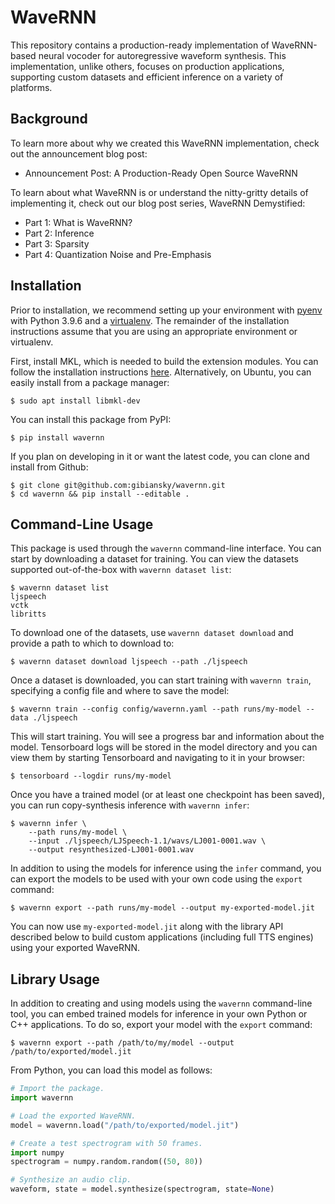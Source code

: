 # WaveRNN

This repository contains a production-ready implementation of WaveRNN-based
neural vocoder for autoregressive waveform synthesis. This implementation,
unlike others, focuses on production applications, supporting custom datasets
and efficient inference on a variety of platforms.

## Background

To learn more about why we created this WaveRNN implementation, check out the announcement blog post:

* Announcement Post: A Production-Ready Open Source WaveRNN

To learn about what WaveRNN is or understand the nitty-gritty details of implementing it, check out our blog post series, WaveRNN Demystified:

* Part 1: What is WaveRNN?
* Part 2: Inference
* Part 3: Sparsity
* Part 4: Quantization Noise and Pre-Emphasis

## Installation

Prior to installation, we recommend setting up your environment with
[pyenv](https://github.com/pyenv/pyenv) with Python 3.9.6 and a [virtualenv](https://docs.python.org/3/library/venv.html). The
remainder of the installation instructions assume that you are using an
appropriate environment or virtualenv.

First, install MKL, which is needed to build the extension modules. You can
follow the installation instructions
[here](https://software.intel.com/content/www/us/en/develop/articles/installation-guide-for-intel-oneapi-toolkits.html).
Alternatively, on Ubuntu, you can easily install from a package manager:
```
$ sudo apt install libmkl-dev
```

You can install this package from PyPI:

```
$ pip install wavernn
```

If you plan on developing in it or want the latest code, you can clone and install from Github:
```
$ git clone git@github.com:gibiansky/wavernn.git
$ cd wavernn && pip install --editable .
```

## Command-Line Usage

This package is used through the `wavernn` command-line interface. You can start by downloading a dataset for training. You can view the datasets supported out-of-the-box with `wavernn dataset list`:

```
$ wavernn dataset list
ljspeech
vctk
libritts
```

To download one of the datasets, use `wavernn dataset download` and provide a path to which to download to:

```
$ wavernn dataset download ljspeech --path ./ljspeech
```

Once a dataset is downloaded, you can start training with `wavernn train`, specifying a config file and where to save the model:

```
$ wavernn train --config config/wavernn.yaml --path runs/my-model --data ./ljspeech
```

This will start training. You will see a progress bar and information about the model. Tensorboard logs will be stored in the model directory and you can view them by starting Tensorboard and navigating to it in your browser:

```
$ tensorboard --logdir runs/my-model
```

Once you have a trained model (or at least one checkpoint has been saved), you can run copy-synthesis inference with `wavernn infer`:

```
$ wavernn infer \
    --path runs/my-model \
    --input ./ljspeech/LJSpeech-1.1/wavs/LJ001-0001.wav \
    --output resynthesized-LJ001-0001.wav
```

In addition to using the models for inference using the `infer` command, you
can export the models to be used with your own code using the `export` command:

```
$ wavernn export --path runs/my-model --output my-exported-model.jit
```

You can now use `my-exported-model.jit` along with the library API described
below to build custom applications (including full TTS engines) using your
exported WaveRNN. 

## Library Usage

In addition to creating and using models using the `wavernn` command-line tool,
you can embed trained models for inference in your own Python or C++ applications.
To do so, export your model with the `export` command:

```
$ wavernn export --path /path/to/my/model --output /path/to/exported/model.jit
```

From Python, you can load this model as follows:

```python
# Import the package.
import wavernn

# Load the exported WaveRNN.
model = wavernn.load("/path/to/exported/model.jit")

# Create a test spectrogram with 50 frames.
import numpy
spectrogram = numpy.random.random((50, 80))

# Synthesize an audio clip.
waveform, state = model.synthesize(spectrogram, state=None)
```
